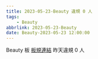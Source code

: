 ```yaml
---
title: 2023-05-23-Beauty 違規 0 人
tags:
    - Beauty
abbrlink: 2023-05-23-Beauty
date: Beauty-2023-05-23 12:00:00
---
```

Beauty 板 [板規連結](https://www.ptt.cc/bbs/Beauty/M.1630069980.A.84B.html)
昨天違規 0 人

